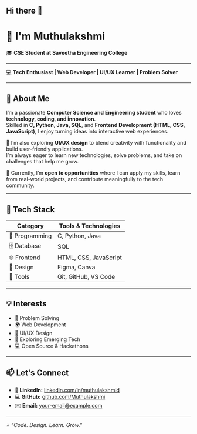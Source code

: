 ## Hi there 👋
# 👋 I'm Muthulakshmi  

🎓 **CSE Student at Saveetha Engineering College**  

---

💻 **Tech Enthusiast | Web Developer | UI/UX Learner | Problem Solver**

---

## 🌱 About Me  
I’m a passionate **Computer Science and Engineering student** who loves **technology, coding, and innovation**.  
Skilled in **C, Python, Java, SQL**, and **Frontend Development (HTML, CSS, JavaScript)**, I enjoy turning ideas into interactive web experiences.  

🚀 I’m also exploring **UI/UX design** to blend creativity with functionality and build user-friendly applications.  
I’m always eager to learn new technologies, solve problems, and take on challenges that help me grow.  

🌟 Currently, I’m **open to opportunities** where I can apply my skills, learn from real-world projects, and contribute meaningfully to the tech community.  

---

## 🧠 Tech Stack  
| Category | Tools & Technologies |
|-----------|----------------------|
| 💬 Programming | C, Python, Java |
| 🗄️ Database | SQL |
| 🌐 Frontend | HTML, CSS, JavaScript |
| 🎨 Design | Figma, Canva |
| 🧰 Tools | Git, GitHub, VS Code |

---

## 💡 Interests  
- 🧩 Problem Solving  
- 🌍 Web Development  
- 🎨 UI/UX Design  
- 🤖 Exploring Emerging Tech  
- 💻 Open Source & Hackathons  

---

## 📫 Let's Connect  
- 💼 **LinkedIn:** [linkedin.com/in/muthulakshmid](https://www.linkedin.com/in/muthulakshmid)  
- 💻 **GitHub:** [github.com/Muthulakshmi](https://github.com/Muthulakshmi)  
- ✉️ **Email:** [your-email@example.com](mailto:mmuthulakshmi063@gmail.com)  

---

⭐ *“Code. Design. Learn. Grow.”*

